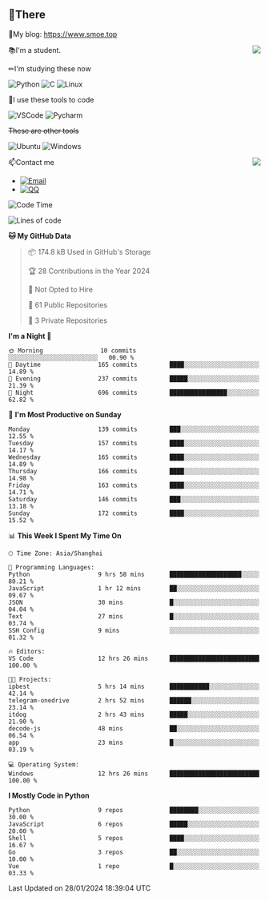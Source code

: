 
## 👏There

📰My blog: https://www.smoe.top

<img align="right" src="https://github-readme-stats.vercel.app/api/top-langs/?username=AkashiCoin"/>


📚I'm a student.

✏I'm studying these now

![Python](https://img.shields.io/badge/-Python-blue?style=flat-square&logo=Python&logoColor=fff)
![C](https://img.shields.io/badge/-C-585858?style=flat-square&logo=C&logoColor=fff)
![Linux](https://img.shields.io/badge/-Linux-black?style=flat-square&logo=Linux&logoColor=fff)

🔨I use these tools to code

![VSCode](https://img.shields.io/badge/-VSCode-blue?style=flat-square&logo=visualstudiocode&logoColor=fff)
![Pycharm](https://img.shields.io/badge/-Pycharm-green?style=flat-square&logo=pycharm&logoColor=fff)

 ~~These are other tools~~

![Ubuntu](https://img.shields.io/badge/-Ubuntu-orange?style=flat-square&logo=Ubuntu&logoColor=fff)
![Windows](https://img.shields.io/badge/-Windows-blue?style=flat-square&logo=Windows&logoColor=fff)

<img align="right" src="https://github-readme-stats.vercel.app/api?username=AkashiCoin" />


📫Contact me

* [![Email](https://img.shields.io/badge/Email-l1040186796@gmail.com-1?style=social&logoColor=fff)](mailto:l1040186796@gmail.com)
* [![QQ](https://img.shields.io/badge/QQ-1040186796-1?style=social&logoColor=fff)](tencent://AddContact/?fromId=45&fromSubId=1&subcmd=all&uin=1040186796&website=www.oicqzone.com)

<!--START_SECTION:waka-->
![Code Time](http://img.shields.io/badge/Code%20Time-1%2C122%20hrs%2032%20mins-blue)

![Lines of code](https://img.shields.io/badge/From%20Hello%20World%20I%27ve%20Written-269.1%20thousand%20lines%20of%20code-blue)

**🐱 My GitHub Data** 

> 📦 174.8 kB Used in GitHub's Storage 
 > 
> 🏆 28 Contributions in the Year 2024
 > 
> 🚫 Not Opted to Hire
 > 
> 📜 61 Public Repositories 
 > 
> 🔑 3 Private Repositories 
 > 
**I'm a Night 🦉** 

```text
🌞 Morning                10 commits          ░░░░░░░░░░░░░░░░░░░░░░░░░   00.90 % 
🌆 Daytime                165 commits         ████░░░░░░░░░░░░░░░░░░░░░   14.89 % 
🌃 Evening                237 commits         █████░░░░░░░░░░░░░░░░░░░░   21.39 % 
🌙 Night                  696 commits         ████████████████░░░░░░░░░   62.82 % 
```
📅 **I'm Most Productive on Sunday** 

```text
Monday                   139 commits         ███░░░░░░░░░░░░░░░░░░░░░░   12.55 % 
Tuesday                  157 commits         ████░░░░░░░░░░░░░░░░░░░░░   14.17 % 
Wednesday                165 commits         ████░░░░░░░░░░░░░░░░░░░░░   14.89 % 
Thursday                 166 commits         ████░░░░░░░░░░░░░░░░░░░░░   14.98 % 
Friday                   163 commits         ████░░░░░░░░░░░░░░░░░░░░░   14.71 % 
Saturday                 146 commits         ███░░░░░░░░░░░░░░░░░░░░░░   13.18 % 
Sunday                   172 commits         ████░░░░░░░░░░░░░░░░░░░░░   15.52 % 
```


📊 **This Week I Spent My Time On** 

```text
🕑︎ Time Zone: Asia/Shanghai

💬 Programming Languages: 
Python                   9 hrs 58 mins       ████████████████████░░░░░   80.21 % 
JavaScript               1 hr 12 mins        ██░░░░░░░░░░░░░░░░░░░░░░░   09.67 % 
JSON                     30 mins             █░░░░░░░░░░░░░░░░░░░░░░░░   04.04 % 
Text                     27 mins             █░░░░░░░░░░░░░░░░░░░░░░░░   03.74 % 
SSH Config               9 mins              ░░░░░░░░░░░░░░░░░░░░░░░░░   01.32 % 

🔥 Editors: 
VS Code                  12 hrs 26 mins      █████████████████████████   100.00 % 

🐱‍💻 Projects: 
ipbest                   5 hrs 14 mins       ███████████░░░░░░░░░░░░░░   42.14 % 
telegram-onedrive        2 hrs 52 mins       ██████░░░░░░░░░░░░░░░░░░░   23.14 % 
itdog                    2 hrs 43 mins       █████░░░░░░░░░░░░░░░░░░░░   21.90 % 
decode-js                48 mins             ██░░░░░░░░░░░░░░░░░░░░░░░   06.54 % 
app                      23 mins             █░░░░░░░░░░░░░░░░░░░░░░░░   03.19 % 

💻 Operating System: 
Windows                  12 hrs 26 mins      █████████████████████████   100.00 % 
```

**I Mostly Code in Python** 

```text
Python                   9 repos             ████████░░░░░░░░░░░░░░░░░   30.00 % 
JavaScript               6 repos             █████░░░░░░░░░░░░░░░░░░░░   20.00 % 
Shell                    5 repos             ████░░░░░░░░░░░░░░░░░░░░░   16.67 % 
Go                       3 repos             ██░░░░░░░░░░░░░░░░░░░░░░░   10.00 % 
Vue                      1 repo              █░░░░░░░░░░░░░░░░░░░░░░░░   03.33 % 
```




 Last Updated on 28/01/2024 18:39:04 UTC
<!--END_SECTION:waka-->
